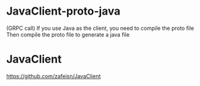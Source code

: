 # JavaClient-proto-java
(GRPC call) If you use Java as the client, you need to compile the proto file
Then compile the proto file to generate a java file

# JavaClient
https://github.com/zafeisn/JavaClient
